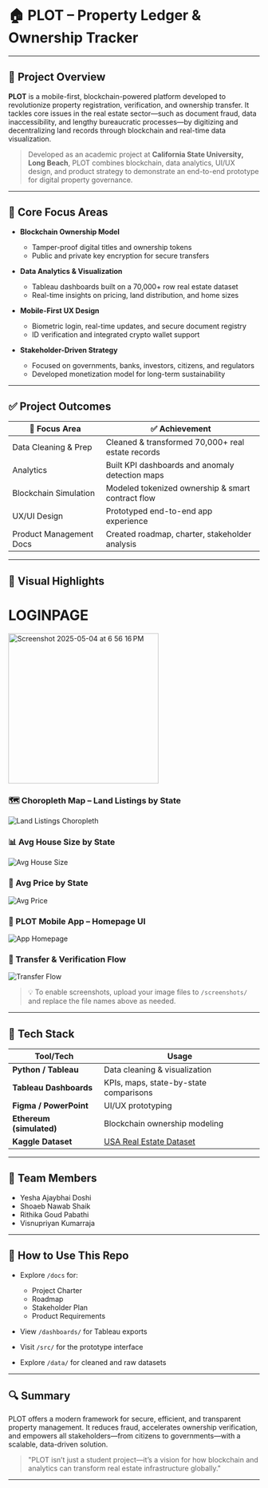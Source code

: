 # 🏠 PLOT – Property Ledger & Ownership Tracker

---

## 📌 Project Overview

**PLOT** is a mobile-first, blockchain-powered platform developed to revolutionize property registration, verification, and ownership transfer. It tackles core issues in the real estate sector—such as document fraud, data inaccessibility, and lengthy bureaucratic processes—by digitizing and decentralizing land records through blockchain and real-time data visualization.

> Developed as an academic project at **California State University, Long Beach**, PLOT combines blockchain, data analytics, UI/UX design, and product strategy to demonstrate an end-to-end prototype for digital property governance.

---

## 🎯 Core Focus Areas

- **Blockchain Ownership Model**
  - Tamper-proof digital titles and ownership tokens
  - Public and private key encryption for secure transfers

- **Data Analytics & Visualization**
  - Tableau dashboards built on a 70,000+ row real estate dataset
  - Real-time insights on pricing, land distribution, and home sizes

- **Mobile-First UX Design**
  - Biometric login, real-time updates, and secure document registry
  - ID verification and integrated crypto wallet support

- **Stakeholder-Driven Strategy**
  - Focused on governments, banks, investors, citizens, and regulators
  - Developed monetization model for long-term sustainability

---

## ✅ Project Outcomes

| 📌 Focus Area           | ✅ Achievement                                      |
|-------------------------|-----------------------------------------------------|
| Data Cleaning & Prep    | Cleaned & transformed 70,000+ real estate records   |
| Analytics               | Built KPI dashboards and anomaly detection maps     |
| Blockchain Simulation   | Modeled tokenized ownership & smart contract flow   |
| UX/UI Design            | Prototyped end-to-end app experience                |
| Product Management Docs | Created roadmap, charter, stakeholder analysis      |

---

## 📸 Visual Highlights

# LOGINPAGE

<img width="301" alt="Screenshot 2025-05-04 at 6 56 16 PM" src="https://github.com/user-attachments/assets/e2d64bcc-e160-42c9-ad03-240865350491" />

### 🗺️ Choropleth Map – Land Listings by State
![Land Listings Choropleth](screenshots/choropleth_map.png)

### 📊 Avg House Size by State
![Avg House Size](screenshots/avg_house_size_bar.png)

### 💸 Avg Price by State
![Avg Price](screenshots/avg_price_bar.png)

### 📱 PLOT Mobile App – Homepage UI
![App Homepage](screenshots/ui_homepage.png)

### 🔁 Transfer & Verification Flow
![Transfer Flow](screenshots/ui_transfer.png)

> 💡 To enable screenshots, upload your image files to `/screenshots/` and replace the file names above as needed.

---

## 🧠 Tech Stack

| Tool/Tech            | Usage                                  |
|----------------------|-----------------------------------------|
| **Python / Tableau** | Data cleaning & visualization           |
| **Tableau Dashboards** | KPIs, maps, state-by-state comparisons |
| **Figma / PowerPoint** | UI/UX prototyping                      |
| **Ethereum (simulated)** | Blockchain ownership modeling        |
| **Kaggle Dataset**   | [USA Real Estate Dataset](https://www.kaggle.com/datasets/ahmedshahriarsakib/usa-real-estate-dataset) |

---

## 👥 Team Members

- Yesha Ajaybhai Doshi  
- Shoaeb Nawab Shaik  
- Rithika Goud Pabathi  
- Visnupriyan Kumarraja  

---

## 📂 How to Use This Repo

- Explore `/docs` for:
  - Project Charter
  - Roadmap
  - Stakeholder Plan
  - Product Requirements

- View `/dashboards/` for Tableau exports  
- Visit `/src/` for the prototype interface  
- Explore `/data/` for cleaned and raw datasets  

---

## 🔍 Summary

PLOT offers a modern framework for secure, efficient, and transparent property management. It reduces fraud, accelerates ownership verification, and empowers all stakeholders—from citizens to governments—with a scalable, data-driven solution.

> "PLOT isn’t just a student project—it’s a vision for how blockchain and analytics can transform real estate infrastructure globally."

---

